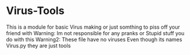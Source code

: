 # Virus-Tools
This is a module for basic Virus making or just somthing to piss off your friend with
Warning: Im not responsible for any pranks or Stupid stuff you do with this
Warning2: These file have no viruses Even though its names Virus.py they are just tools
